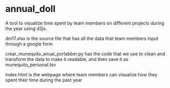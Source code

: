 # annual_doll
A tool to visualize time spent by team members on different projects during the year using d3js.

dm17.xlsx is the source file that has all the data that team members input through a google form

crear_munequito_anual_porlabber.py has the code that we use to clean and transform the data to make it readable, and then save it as munequito_personal.tsv

index.html is the webpage where team members can visualize how they spent their time during the past year
